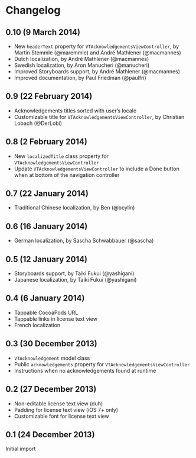 # Changelog

## 0.10 (9 March 2014)

- New `headerText` property for `VTAcknowledgementsViewController`, by Martin Stemmle (@maremmle) and André Mathlener (@macmannes)
- Dutch localization, by André Mathlener (@macmannes)
- Swedish localization, by Aron Manucheri (@manucheri)
- Improved Storyboards support, by André Mathlener (@macmannes)
- Improved documentation, by Paul Friedman (@paulfri)


## 0.9 (22 February 2014)

- Acknowledgements titles sorted with user’s locale
- Customizable title for `VTAcknowledgementsViewController`, by Christian Lobach (@DerLobi)


## 0.8 (2 February 2014)

- New `localizedTitle` class property for `VTAcknowledgementsViewController`
- Update `VTAcknowledgementsViewController` to include a Done button when at bottom of the navigation controller


## 0.7 (22 January 2014)

- Traditional Chinese localization, by Ben (@bcylin)


## 0.6 (16 January 2014)

- German localization, by Sascha Schwabbauer (@sascha)


## 0.5 (12 January 2014)

- Storyboards support, by Taiki Fukui (@yashigani)
- Japanese localization, by Taiki Fukui (@yashigani)


## 0.4 (6 January 2014)

- Tappable CocoaPods URL
- Tappable links in license text view
- French localization


## 0.3 (30 December 2013)

- `VTAcknowledgement` model class
- Public `acknowledgements` property for `VTAcknowledgementsViewController`
- Instructions when no acknowledgements found at runtime


## 0.2 (27 December 2013)

- Non-editable license text view (duh)
- Padding for license text view (iOS 7+ only)
- Customizable font for license text view


## 0.1 (24 December 2013)

Initial import

